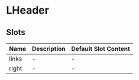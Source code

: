 # LHeader

## Slots

<!-- @vuese:LHeader:slots:start -->
|Name|Description|Default Slot Content|
|---|---|---|
|links|-|-|
|right|-|-|

<!-- @vuese:LHeader:slots:end -->


